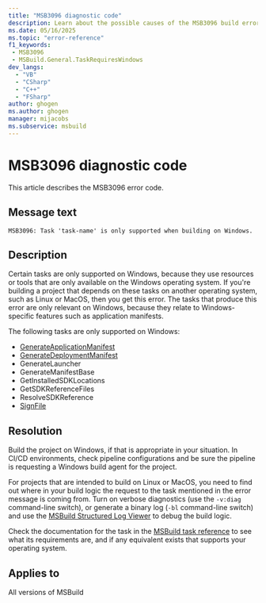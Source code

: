 ```yaml
---
title: "MSB3096 diagnostic code"
description: Learn about the possible causes of the MSB3096 build error, and get troubleshooting tips.
ms.date: 05/16/2025
ms.topic: "error-reference"
f1_keywords:
 - MSB3096
 - MSBuild.General.TaskRequiresWindows
dev_langs:
  - "VB"
  - "CSharp"
  - "C++"
  - "FSharp"
author: ghogen
ms.author: ghogen
manager: mijacobs
ms.subservice: msbuild
---
```


# MSB3096 diagnostic code

<!-- :::ErrorDefinitionDescription::: -->
<!-- :::editable-content name="introDescription"::: -->
This article describes the MSB3096 error code.
<!-- :::editable-content-end::: -->

## Message text

<!-- :::editable-content name="messageText"::: -->
`MSB3096: Task 'task-name' is only supported when building on Windows.`
<!-- :::editable-content-end::: -->
<!-- MSB3096: Task "{0}" is only supported when building on Windows. -->

<!-- :::editable-content name="postOutputDescription"::: -->
<!--
{StrBegin="MSB3096: "}
-->
## Description

Certain tasks are only supported on Windows, because they use resources or tools that are only available on the Windows operating system. If you're building a project that depends on these tasks on another operating system, such as Linux or MacOS, then you get this error. The tasks that produce this error are only relevant on Windows, because they relate to Windows-specific features such as application manifests.

The following tasks are only supported on Windows:

- [GenerateApplicationManifest](../generateapplicationmanifest-task.md)
- [GenerateDeploymentManifest](../generatedeploymentmanifest-task.md)
- GenerateLauncher
- GenerateManifestBase
- GetInstalledSDKLocations
- GetSDKReferenceFiles
- ResolveSDKReference
- [SignFile](../signfile-task.md)

## Resolution

Build the project on Windows, if that is appropriate in your situation. In CI/CD environments, check pipeline configurations and be sure the pipeline is requesting a Windows build agent for the project.

For projects that are intended to build on Linux or MacOS, you need to find out where in your build logic the request to the task mentioned in the error message is coming from. Turn on verbose diagnostics (use the `-v:diag` command-line switch), or generate a binary log (`-bl` command-line switch) and use the [MSBuild Structured Log Viewer](https://msbuildlog.com) to debug the build logic.

Check the documentation for the task in the [MSBuild task reference](../msbuild-task-reference.md) to see what its requirements are, and if any equivalent exists that supports your operating system.

<!-- :::editable-content-end::: -->
<!-- :::ErrorDefinitionDescription-end::: -->

## Applies to

All versions of MSBuild
